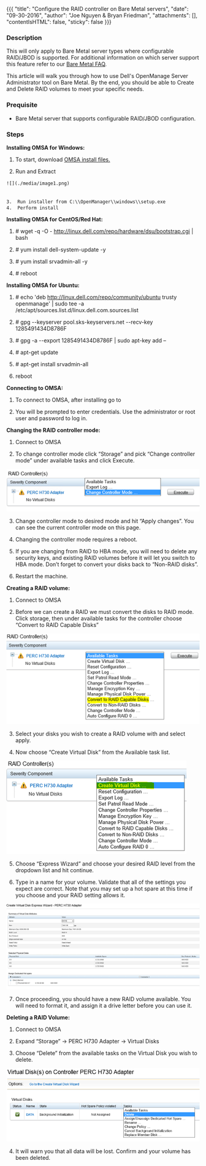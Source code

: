 
{{{
"title": "Configure the RAID controller on Bare Metal servers",
"date": "09-30-2016",
"author": "Joe Nguyen & Bryan Friedman",
"attachments": [],
"contentIsHTML": false,
"sticky": false
}}}


### Description

This will only apply to Bare Metal server types where configurable RAID/JBOD is supported. For additional information on which server support this feature refer to our [Bare Metal FAQ](link).

This article will walk you through how to use Dell's OpenManage Server Administrator tool on Bare Metal. By the end, you should be able to Create and Delete RAID volumes to meet your specific needs.

### Prequisite

-   Bare Metal server that supports configurable RAID/JBOD configuration.

### Steps

**Installing OMSA for Windows:**

  1.  To start, download [OMSA install files.](http://www.dell.com/support/contents/us/en/04/article/Product-Support/Self-support-Knowledgebase/enterprise-resource-center/SystemsManagement/OMSA)

  2.  Run and Extract

    ![](./media/image1.png)


    3.  Run installer from C:\\OpenManager\\windows\\setup.exe
    4.  Perform install

**Installing OMSA for CentOS/Red Hat:**

1.  \# wget -q -O - http://linux.dell.com/repo/hardware/dsu/bootstrap.cgi | bash

2.  \# yum install dell-system-update -y

3.  \# yum install srvadmin-all -y

4.  \# reboot

**Installing OMSA for Ubuntu:**

1.  \# echo 'deb http://linux.dell.com/repo/community/ubuntu trusty openmanage' | sudo tee -a /etc/apt/sources.list.d/linux.dell.com.sources.list

2.  \# gpg --keyserver pool.sks-keyservers.net --recv-key 1285491434D8786F

3.  \# gpg -a --export 1285491434D8786F | sudo apt-key add –

4.  \# apt-get update

5.  \# apt-get install srvadmin-all

6.  reboot

**Connecting to OMSA:**

1.  To connect to OMSA, after installing go to

2.  You will be prompted to enter credentials. Use the administrator or root user and password to log in.

**Changing the RAID controller mode:**

1.  Connect to OMSA

2.  To change controller mode click “Storage” and pick “Change controller mode” under available tasks and click Execute.

![](./media/image2.png)

3.  Change controller mode to desired mode and hit “Apply changes”. You can see the current controller mode on this page.

4.  Changing the controller mode requires a reboot.

5.  If you are changing from RAID to HBA mode, you will need to delete any security keys, and existing RAID volumes before it will let you switch to HBA mode. Don’t forget to convert your disks back to “Non-RAID disks”.

6.  Restart the machine.

**Creating a RAID volume:**

1.  Connect to OMSA

2.  Before we can create a RAID we must convert the disks to RAID mode. Click storage, then under available tasks for the controller choose “Convert to RAID Capable Disks”

![](./media/image3.png)

3.  Select your disks you wish to create a RAID volume with and select apply.

4.  Now choose “Create Virtual Disk” from the Available task list.

![](./media/image4.png)

5.  Choose “Express Wizard” and choose your desired RAID level from the dropdown list and hit continue.

6.  Type in a name for your volume. Validate that all of the settings you expect are correct. Note that you may set up a hot spare at this time if you choose and your RAID setting allows it.

![](./media/image5.png)

7.  Once proceeding, you should have a new RAID volume available. You will need to format it, and assign it a drive letter before you can use it.

**Deleting a RAID Volume:**

1.  Connect to OMSA

2.  Expand “Storage” -&gt; PERC H730 Adapter -&gt; Virtual Disks

3.  Choose “Delete” from the available tasks on the Virtual Disk you wish to delete.

![](./media/image6.png)

4.  It will warn you that all data will be lost. Confirm and your volume has been deleted.
